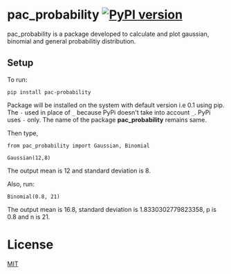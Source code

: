 # pac_probability [![PyPI version](https://badge.fury.io/py/pac-probability.svg)](https://badge.fury.io/py/pac-probability)

pac_probability is a package developed to calculate and plot gaussian, binomial and general probabilitiy distribution.

## Setup

To run:
```
pip install pac-probability
```
Package will be installed on the system with default version i.e 0.1 using pip. The ```-``` used in place of ```_``` because PyPi doesn't take into account ```_```. PyPi uses ```-``` only. The name of the package **pac_probability** remains same.

Then type,
```
from pac_probability import Gaussian, Binomial

Gaussian(12,8)
```
The output mean is 12 and standard deviation is 8.

Also, run:
```
Binomial(0.8, 21)
```
The output mean is 16.8, standard deviation is 1.8330302779823358, p is 0.8 and n is 21.

# License
[MIT](https://github.com/dA505819/pac_probability/blob/master/LICENSE)
